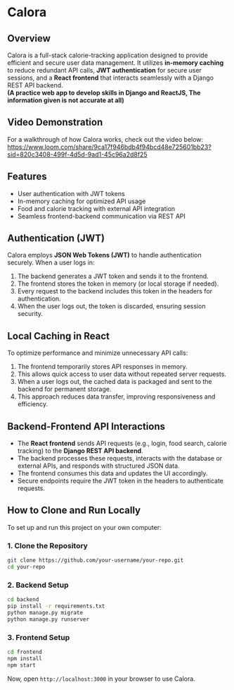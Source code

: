 # Calora

## Overview
Calora is a full-stack calorie-tracking application designed to provide efficient and secure user data management. It utilizes **in-memory caching** to reduce redundant API calls, **JWT authentication** for secure user sessions, and a **React frontend** that interacts seamlessly with a Django REST API backend.
<br/>
**(A practice web app to develop skills in Django and ReactJS, The information given is not accurate at all)**

## Video Demonstration
For a walkthrough of how Calora works, check out the video below:
https://www.loom.com/share/9ca17f946bdb4f94bcd48e725601bb23?sid=820c3408-499f-4d5d-9ad1-45c96a2d8f25
## Features
- User authentication with JWT tokens
- In-memory caching for optimized API usage
- Food and calorie tracking with external API integration
- Seamless frontend-backend communication via REST API

## Authentication (JWT)
Calora employs **JSON Web Tokens (JWT)** to handle authentication securely. When a user logs in:
1. The backend generates a JWT token and sends it to the frontend.
2. The frontend stores the token in memory (or local storage if needed).
3. Every request to the backend includes this token in the headers for authentication.
4. When the user logs out, the token is discarded, ensuring session security.

## Local Caching in React
To optimize performance and minimize unnecessary API calls:
1. The frontend temporarily stores API responses in memory.
2. This allows quick access to user data without repeated server requests.
3. When a user logs out, the cached data is packaged and sent to the backend for permanent storage.
4. This approach reduces data transfer, improving responsiveness and efficiency.

## Backend-Frontend API Interactions
- The **React frontend** sends API requests (e.g., login, food search, calorie tracking) to the **Django REST API backend**.
- The backend processes these requests, interacts with the database or external APIs, and responds with structured JSON data.
- The frontend consumes this data and updates the UI accordingly.
- Secure endpoints require the JWT token in the headers to authenticate requests.

## How to Clone and Run Locally
To set up and run this project on your own computer:

### 1. Clone the Repository
```bash
git clone https://github.com/your-username/your-repo.git
cd your-repo
```

### 2. Backend Setup
```bash
cd backend
pip install -r requirements.txt
python manage.py migrate
python manage.py runserver
```

### 3. Frontend Setup
```bash
cd frontend
npm install
npm start
```

Now, open `http://localhost:3000` in your browser to use Calora.


